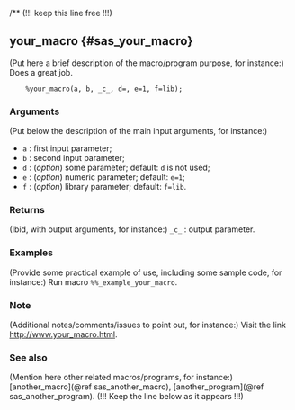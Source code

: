 /** (!!! keep this line free !!!)
## your_macro {#sas_your_macro}
(Put here a brief description of the macro/program purpose, for instance:)
Does a great job.

~~~sas
	%your_macro(a, b, _c_, d=, e=1, f=lib);
~~~

### Arguments
(Put below the description of the main input arguments, for instance:)
* `a` : first input parameter;
* `b` : second input parameter;
* `d` : (_option_) some parameter; default: `d` is not used;
* `e` : (_option_) numeric parameter; default: `e=1`;
* `f` : (_option_) library parameter; default: `f=lib`.

### Returns
(Ibid, with output arguments, for instance:)
`_c_` : output parameter.

### Examples
(Provide some practical example of use, including some sample code, for instance:)
Run macro `%%_example_your_macro`.

### Note
(Additional notes/comments/issues to point out, for instance:)
Visit the link <http://www.your_macro.html>.

### See also
(Mention here other related macros/programs, for instance:) 
[another_macro](@ref sas_another_macro), [another_program](@ref sas_another_program).
(!!! Keep the line below as it appears !!!)
